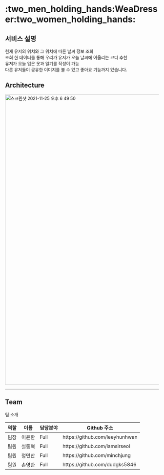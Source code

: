 <h1>:two_men_holding_hands:WeaDresser:two_women_holding_hands:</h1>
<!-- 이미지나 gif 파일 -->



<h2>서비스 설명</h2>
현재 유저의 위치와 그 위치에 따른 날씨 정보 조회<br />
조회 한 데이터를 통해 우리가 유저가 오늘 날씨에 어울리는 코디 추천<br />
유저가 오늘 입은 옷과 일기를 작성이 가능<br />
다른 유저들이 공유한 이미지를 볼 수 있고 좋아요 기능까지 있습니다.<br />

<h2>Architecture</h2>
<img width="949" alt="스크린샷 2021-11-25 오후 6 49 50" src="https://user-images.githubusercontent.com/78589751/143464839-36984c24-ef08-4ea3-8130-dad1cbd18211.png">


<hr />

<h2>Team</h2>

팀 소개
<table>
   <thead>
      <tr>
         <th>역할</th>
         <th>이름</th>
         <th>담당분야</th>
         <th>Github 주소</th>
      </tr>
   </thead>
   <tbody>
      <tr>
         <td>팀장</td>
         <td>이윤환</td>
         <td>Full</td>
         <td>https://github.com/leeyhunhwan</td>
      </tr>
      <tr>
         <td>팀원</td>
         <td>설동혁</td>
         <td>Full</td>
         <td>https://github.com/iamsirseol</td>
      </tr>
      <tr>
         <td>팀원</td>
         <td>정민찬</td>
         <td>Full</td>
         <td>https://github.com/minchjung</td>
      </tr>
      <tr>
         <td>팀원</td>
         <td>손영한</td>
         <td>Full</td>
         <td>https://github.com/dudgks5846</td>
      </tr>
   </tbody>
</table
